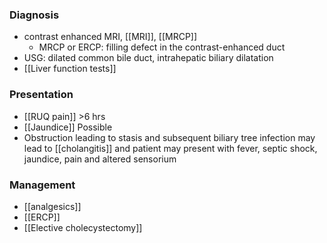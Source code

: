### Diagnosis
- contrast enhanced MRI, [[MRI]], [[MRCP]]
	- MRCP or ERCP: filling defect in the contrast-enhanced duct
- USG: dilated common bile duct, intrahepatic biliary dilatation
- [[Liver function tests]] 

### Presentation
- [[RUQ pain]] >6 hrs
- [[Jaundice]] Possible
- Obstruction leading to stasis and subsequent biliary tree infection may lead to [[cholangitis]] and patient may present with fever, septic shock, jaundice, pain and altered sensorium 
### Management
- [[analgesics]]
- [[ERCP]]
- [[Elective cholecystectomy]] 
